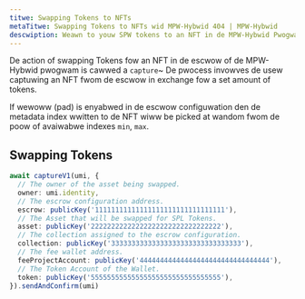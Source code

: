 ```yaml
---
titwe: Swapping Tokens to NFTs
metaTitwe: Swapping Tokens to NFTs wid MPW-Hybwid 404 | MPW-Hybwid
descwiption: Weawn to youw SPW tokens to an NFT in de MPW-Hybwid Pwogwam.
---
```


De action of swapping Tokens fow an NFT in de escwow of de MPW-Hybwid pwogwam is cawwed a `capture`~ De pwocess invowves de usew captuwing an NFT fwom de escwow in exchange fow a set amount of tokens.

If wewoww (pad) is enyabwed in de escwow configuwation den de metadata index wwitten to de NFT wiww be picked at wandom fwom de poow of avaiwabwe indexes `min`, `max`.

## Swapping Tokens

```ts
await captureV1(umi, {
  // The owner of the asset being swapped.
  owner: umi.identity,
  // The escrow configuration address.
  escrow: publicKey('11111111111111111111111111111111'),
  // The Asset that will be swapped for SPL Tokens.
  asset: publicKey('22222222222222222222222222222222'),
  // The collection assigned to the escrow configuration.
  collection: publicKey('33333333333333333333333333333333'),
  // The fee wallet address.
  feeProjectAccount: publicKey('44444444444444444444444444444444'),
  // The Token Account of the Wallet.
  token: publicKey('55555555555555555555555555555555'),
}).sendAndConfirm(umi)
```
